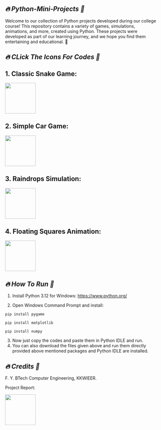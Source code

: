 ## *🔥 Python-Mini-Projects 🎴*


Welcome to our collection of Python projects developed during our college course! This repository contains a variety of games, simulations, animations, and more, created using Python. These projects were developed as part of our learning journey, and we hope you find them entertaining and educational. 🚀


## *🔥 CLick The Icons For Codes 🎴*


## 1. Classic Snake Game:

<a href="https://github.com/Hrishikesh-Gavai/Python-Mini-Projects/blob/main/Mini%20Project%20Codes/Snake%20Game.py">
    <img src="https://github.com/Hrishikesh-Gavai/Python-Mini-Projects/assets/168000487/1ed6810d-bafa-46aa-a499-acd7f24b6c6f" width="100" height="100">
</a>



## 2. Simple Car Game:

<a href="https://github.com/Hrishikesh-Gavai/Python-Mini-Projects/blob/main/Mini%20Project%20Codes/Simple%20Car%20Game.py">
    <img src="https://github.com/Hrishikesh-Gavai/Python-Mini-Projects/assets/168000487/9e96aa2d-bf18-48c0-807c-a4c2bbaed9cb" width="100" height="100">
</a>



## 3. Raindrops Simulation:

<a href="https://github.com/Hrishikesh-Gavai/Python-Mini-Projects/blob/main/Mini%20Project%20Codes/Raindrops%20Simulation.py">
    <img src="https://github.com/Hrishikesh-Gavai/Python-Mini-Projects/assets/168000487/ecda9e5b-6ef6-4f40-8448-28bb52c0fafc" width="100" height="100">
</a>



## 4. Floating Squares Animation:

<a href="https://github.com/Hrishikesh-Gavai/Python-Mini-Projects/blob/main/Mini%20Project%20Codes/Floating%20Squares%20Animation.py">
    <img src="https://github.com/Hrishikesh-Gavai/Python-Mini-Projects/assets/168000487/e3e76c96-332c-42ba-8605-26e4a9237432" width="100" height="100">
</a>


## *🔥 How To Run 🎴*


1. Install Python 3.12 for Windows: https://www.python.org/

2. Open Windows Command Prompt and install:

```
pip install pygame
```

```
pip install matplotlib
```

```
pip install numpy
```

3. Now just copy the codes and paste them in Python IDLE and run.
4. You can also download the files given above and run them directly provided above mentioned packages and Python IDLE are installed.


## *🔥 Credits 🎴*


F. Y. BTech Computer Engineering, KKWIEER.

Project Report:

<a href="https://drive.google.com/file/d/10saoVdaMFslHNRwNwtMfsmg3FVzqtF0C/view?usp=drive_link">
    <img src="https://github.com/Hrishikesh-Gavai/Python-Mini-Projects/assets/168000487/5a307c06-f683-4dea-9e9f-3c6601095b19" width="100" height="100">
</a>
